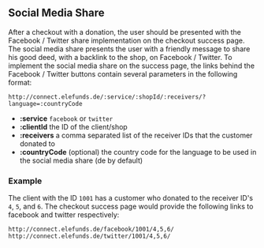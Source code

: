 ## Social Media Share

After a checkout with a donation, the user should be presented with the Facebook / Twitter share implementation on the checkout success page. The social media share presents the user with a friendly message to share his good deed, with a backlink to the shop, on Facebook / Twitter. To implement the social media share on the success page, the links behind the Facebook / Twitter buttons contain several parameters in the following format:

    http://connect.elefunds.de/:service/:shopId/:receivers/?language=:countryCode

* **:service** `facebook` or `twitter`
* **:clientId** the ID of the client/shop
* **:receivers** a comma separated list of the receiver IDs that the customer donated to
* **:countryCode** (optional) the country code for the language to be used in the social media share (de by default)

### Example

The client with the ID `1001` has a customer who donated to the receiver ID's `4`, `5`, and `6`. The checkout success page would provide the following links to facebook and twitter respectively:

```
http://connect.elefunds.de/facebook/1001/4,5,6/
http://connect.elefunds.de/twitter/1001/4,5,6/
```
